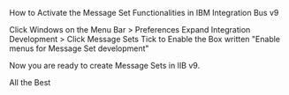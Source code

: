 How to Activate the Message Set Functionalities in IBM Integration Bus v9

Click Windows on the Menu Bar > Preferences
Expand Integration Development > Click Message Sets
Tick to Enable the Box written "Enable menus for Message Set development"

Now you are ready to create Message Sets in IIB v9.

All the Best